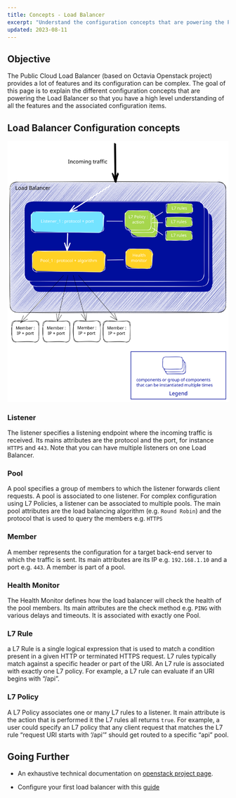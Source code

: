 ```yaml
---
title: Concepts - Load Balancer
excerpt: "Understand the configuration concepts that are powering the Public Cloud Load Balancer"
updated: 2023-08-11
---
```


## Objective
The Public Cloud Load Balancer (based on Octavia Openstack project) provides a lot of features and its configuration can be complex. The goal of this page is to explain the different configuration concepts that are powering the Load Balancer so that you have a high level understanding of all the features and the associated configuration items.


## Load Balancer Configuration concepts
![LB concepts](./LB_concepts.svg)

### Listener
The listener specifies a listening endpoint where the incoming traffic is received. Its mains attributes are the protocol and the port, for instance `HTTPS` and `443`. Note that you can have multiple listeners on one Load Balancer.


### Pool
A pool specifies a group of members to which the listener forwards client requests. A pool is associated to one listener. For complex configuration using L7 Policies, a listener can be associated to multiple pools.
The main pool attributes are the load balancing algorithm (e.g. `Round Robin`) and the protocol that is used to query the members e.g. `HTTPS` 

### Member
A member represents the configuration for a target back-end server to which the traffic is sent. Its main attributes are its IP e.g. `192.168.1.10` and a port e.g. `443`. A member is part of a pool. 

### Health Monitor
The Health Monitor defines how the load balancer will check the health of the pool members. Its main attributes are the check method e.g. `PING` with various delays and timeouts. It is associated with exactly one Pool.  
   
###  L7 Rule
a L7 Rule is a single logical expression that is used to match a condition present in a given HTTP or terminated HTTPS request. L7 rules typically match against a specific header or part of the URI. An L7 rule is associated with exactly one L7 policy.
For example, a L7 rule can evaluate if an URI begins with “/api”.

###  L7 Policy
A L7 Policy associates one or many L7 rules to a listener. It main attribute is the action that is performed it the L7 rules all returns `true`. For example, a user could specify an L7 policy that any client request that matches the L7 rule “request URI starts with ‘/api’” should get routed to a specific “api” pool.


## Going Further

- An exhaustive technical documentation on [openstack project page](https://docs.openstack.org/octavia/latest/).

- Configure your first load balancer with this [guide](../getting-started-01-create-lb-service)